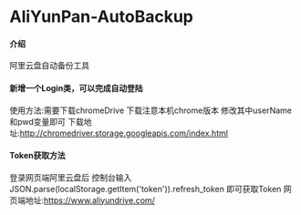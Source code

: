 # AliYunPan-AutoBackup

#### 介绍
阿里云盘自动备份工具

#### 新增一个Login类，可以完成自动登陆
使用方法:需要下载chromeDrive 下载注意本机chrome版本
修改其中userName和pwd变量即可
下载地址:http://chromedriver.storage.googleapis.com/index.html

#### Token获取方法
登录网页端阿里云盘后 控制台输入 JSON.parse(localStorage.getItem('token')).refresh_token 即可获取Token
网页端地址:https://www.aliyundrive.com/


